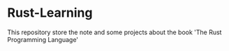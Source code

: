 # Rust-Learning
This repository store the note and some projects about the book 'The Rust Programming Language'
